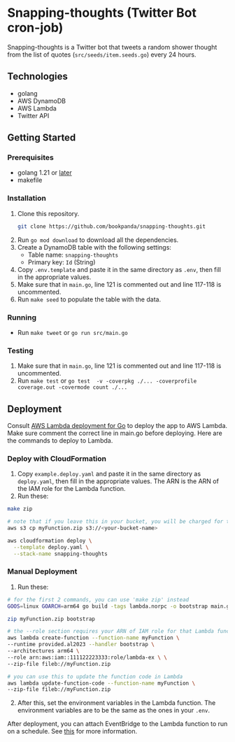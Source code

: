 # Snapping-thoughts (Twitter Bot cron-job)

Snapping-thoughts is a Twitter bot that tweets a random shower thought from the list of quotes (```src/seeds/item.seeds.go```) every 24 hours.

## Technologies

-   golang
-   AWS DynamoDB
-   AWS Lambda
-   Twitter API

## Getting Started

### Prerequisites

-   golang 1.21 or [later](https://go.dev)
-   makefile

### Installation

1. Clone this repository.
   ```bash
   git clone https://github.com/bookpanda/snapping-thoughts.git
   ```
2. Run `go mod download` to download all the dependencies.
3. Create a DynamoDB table with the following settings:
   - Table name: `snapping-thoughts`
   - Primary key: `Id` (String)
4. Copy `.env.template` and paste it in the same directory as `.env`, then fill in the appropriate values.
5. Make sure that in `main.go`, line 121 is commented out and line 117-118 is uncommented.
6. Run `make seed` to populate the table with the data.

### Running
-  Run `make tweet` or `go run src/main.go`

### Testing
1. Make sure that in `main.go`, line 121 is commented out and line 117-118 is uncommented.
2. Run `make test` or `go test  -v -coverpkg ./... -coverprofile coverage.out -covermode count ./...`

## Deployment
Consult [AWS Lambda deployment for Go](https://docs.aws.amazon.com/lambda/latest/dg/golang-package.html) to deploy the app to AWS Lambda. Make sure comment the correct line in main.go before deploying. Here are the commands to deploy to Lambda.
### Deploy with CloudFormation
1. Copy `example.deploy.yaml` and paste it in the same directory as `deploy.yaml`, then fill in the appropriate values. The ARN is the ARN of the IAM role for the Lambda function.
2. Run these:
```bash
make zip

# note that if you leave this in your bucket, you will be charged for the storage after some time
aws s3 cp myFunction.zip s3://<your-bucket-name>

aws cloudformation deploy \
  --template deploy.yaml \
  --stack-name snapping-thoughts
```

### Manual Deployment
1. Run these:
```bash
# for the first 2 commands, you can use 'make zip' instead
GOOS=linux GOARCH=arm64 go build -tags lambda.norpc -o bootstrap main.go

zip myFunction.zip bootstrap

# the --role section requires your ARN of IAM role for that Lambda function. 
aws lambda create-function --function-name myFunction \
--runtime provided.al2023 --handler bootstrap \
--architectures arm64 \
--role arn:aws:iam::111122223333:role/lambda-ex \ \
--zip-file fileb://myFunction.zip

# you can use this to update the function code in Lambda
aws lambda update-function-code --function-name myFunction \
--zip-file fileb://myFunction.zip
```
2. After this, set the environment variables in the Lambda function. The environment variables are to be the same as the ones in your ```.env```.

After deployment, you can attach EventBridge to the Lambda function to run on a schedule. See [this](https://docs.aws.amazon.com/eventbridge/latest/userguide/eb-run-lambda-schedule.html) for more information.